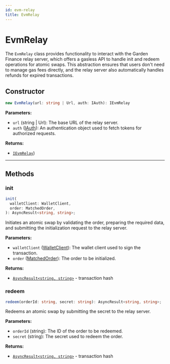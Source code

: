 ```yaml
---
id: evm-relay
title: EvmRelay
---
```


# EvmRelay

The `EvmRelay` class provides functionality to interact with the Garden Finance relay server, which offers a gasless API to handle init and redeem operations for atomic swaps. This abstraction ensures that users don't need to manage gas fees directly, and the relay server also automatically handles refunds for expired transactions.

## Constructor

```ts
new EvmRelay(url: string | Url, auth: IAuth): IEvmRelay
```

**Parameters:**

- `url` (string | Url): The base URL of the relay server.
- `auth` ([IAuth](../types/IAuth.md)): An authentication object used to fetch tokens for authorized requests.

**Returns:**

- [`IEvmRelay`](../Interfaces.md#ihtlcwallet))

---

## Methods

### init

```ts
init(
  walletClient: WalletClient,
  order: MatchedOrder,
): AsyncResult<string, string>;
```

Initiates an atomic swap by validating the order, preparing the required data, and submitting the initialization request to the relay server.

**Parameters:**

- `walletClient` ([WalletClient](https://viem.sh/docs/clients/wallet.html)): The wallet client used to sign the transaction.
- `order` ([MatchedOrder](../types/Order.md#matchedorder)): The order to be initialized.

**Returns:**

- [`AsyncResult<string, string>`](../types/AsyncResult.md) - transaction hash

### redeem

```ts
redeem(orderId: string, secret: string): AsyncResult<string, string>;
```

Redeems an atomic swap by submitting the secret to the relay server.

**Parameters:**

- `orderId` (string): The ID of the order to be redeemed.
- `secret` (string): The secret used to redeem the order.

**Returns:**

- [`AsyncResult<string, string>`](../types/AsyncResult.md) - transaction hash
